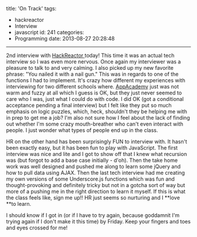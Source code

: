 title: 'On Track'
tags:
  - hackreactor
  - Interview
  - javascript
id: 241
categories:
  - Programming
date: 2013-08-27 20:28:48
---

2nd interview with [HackReactor ](http://hackreactor.com)today! This time it was an actual tech interview so I was even more nervous. Once again my interviewer was a pleasure to talk to and very calming. I also picked up my new favorite phrase: "You nailed it with a nail gun." This was in regards to one of the functions I had to implement. It's crazy how different my experiences with interviewing for two different schools where. [AppAcademy](http://appacademy.io/) just was not warm and fuzzy at all which I guess is OK, but they just never seemed to care who I was, just what I could do with code. I did OK (got a conditional acceptance pending a final interview) but I felt like they put so much emphasis on logic puzzles, which, heck, shouldn't they be helping me with in prep to get me a job? I'm also not sure how I feel about the lack of finding out whether I'm some crazy mouth-breather who can't even interact with people. I just wonder what types of people end up in the class.

HR on the other hand has been surprisingly FUN to interview with. It hasn't been exactly easy, but it has been fun to play with JavaScript. The first interview was nice and lite and I got to show off that I knew what recursion was (but forgot to add a base case initially - d'oh). Then the take home work was well designed and pushed me along to learn some jQuery and how to pull data using AJAX. Then the last tech interview had me creating my own versions of some Underscore.js functions which was fun and thought-provoking and definitely tricky but not in a gotcha sort of way but more of a pushing me in the right direction to learn it myself. If this is what the class feels like, sign me up!! HR just seems so nurturing and I **love **to learn.

I should know if I got in (or if I have to try again, because goddamnit I'm trying again if I don't make it this time) by Friday. Keep your fingers and toes and eyes crossed for me!